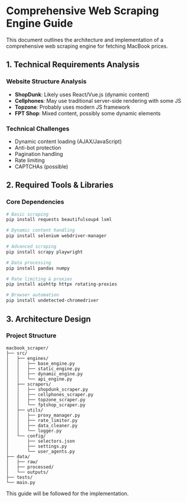# Comprehensive Web Scraping Engine Guide

This document outlines the architecture and implementation of a comprehensive web scraping engine for fetching MacBook prices.

## 1. Technical Requirements Analysis

### Website Structure Analysis

- **ShopDunk**: Likely uses React/Vue.js (dynamic content)
- **Cellphones**: May use traditional server-side rendering with some JS
- **Topzone**: Probably uses modern JS framework
- **FPT Shop**: Mixed content, possibly some dynamic elements

### Technical Challenges

- Dynamic content loading (AJAX/JavaScript)
- Anti-bot protection
- Pagination handling
- Rate limiting
- CAPTCHAs (possible)

## 2. Required Tools & Libraries

### Core Dependencies

```bash
# Basic scraping
pip install requests beautifulsoup4 lxml

# Dynamic content handling
pip install selenium webdriver-manager

# Advanced scraping
pip install scrapy playwright

# Data processing
pip install pandas numpy

# Rate limiting & proxies
pip install aiohttp httpx rotating-proxies

# Browser automation
pip install undetected-chromedriver
```

## 3. Architecture Design

### Project Structure

```
macbook_scraper/
├── src/
│   ├── engines/
│   │   ├── base_engine.py
│   │   ├── static_engine.py
│   │   ├── dynamic_engine.py
│   │   └── api_engine.py
│   ├── scrapers/
│   │   ├── shopdunk_scraper.py
│   │   ├── cellphones_scraper.py
│   │   ├── topzone_scraper.py
│   │   └── fptshop_scraper.py
│   ├── utils/
│   │   ├── proxy_manager.py
│   │   ├── rate_limiter.py
│   │   ├── data_cleaner.py
│   │   └── logger.py
│   └── config/
│       ├── selectors.json
│       ├── settings.py
│       └── user_agents.py
├── data/
│   ├── raw/
│   ├── processed/
│   └── outputs/
├── tests/
└── main.py
```

This guide will be followed for the implementation.
